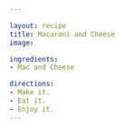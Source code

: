 ```yaml
---

layout: recipe
title: Macaroni and Cheese
image:

ingredients:
- Mac and Cheese

directions:
- Make it.
- Eat it.
- Enjoy it.
---
```


